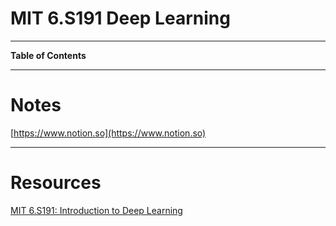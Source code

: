 # MIT 6.S191 Deep Learning

---

**Table of Contents**

---

# Notes

[https://www.notion.so](https://www.notion.so)

---

# Resources

[MIT 6.S191: Introduction to Deep Learning](https://youtube.com/playlist?list=PLtBw6njQRU-rwp5__7C0oIVt26ZgjG9NI&si=KbbPSAU-Pr9SBICq)